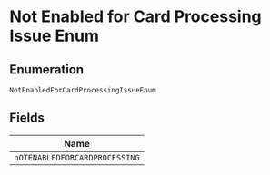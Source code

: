 
# Not Enabled for Card Processing Issue Enum

## Enumeration

`NotEnabledForCardProcessingIssueEnum`

## Fields

| Name |
|  --- |
| `nOTENABLEDFORCARDPROCESSING` |

